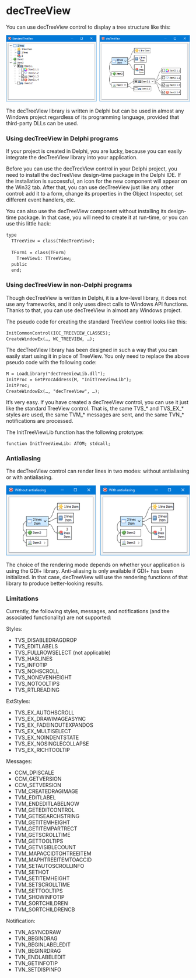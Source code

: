 # decTreeView

You can use decTreeView control to display a tree structure like this:

![decTreeView](https://raw.githubusercontent.com/DenisAnisimov/decTreeView/master/Img/decTreeView.png)

The decTreeView library is written in Delphi but can be used in almost any Windows project regardless of its programming language, provided that third-party DLLs can be used.

### Using decTreeView in Delphi programs

If your project is created in Delphi, you are lucky, because you can easily integrate the decTreeView library into your application.

Before you can use the decTreeView control in your Delphi project, you need to install the decTreeView design-time package in the Delphi IDE. If the installation is successful, an icon for the new component will appear on the Win32 tab. After that, you can use decTreeView just like any other control: add it to a form, change its properties in the Object Inspector, set different event handlers, etc.

You can also use the decTreeView component without installing its design-time package. In that case, you will need to create it at run-time, or you can use this little hack:

```
type
  TTreeView = class(TdecTreeView);

  TForm1 = class(TForm)
    TreeView1: TTreeView;
  public
  end;
```

### Using decTreeView in non-Delphi programs

Though decTreeView is written in Delphi, it is a low-level library, it does not use any frameworks, and it only uses direct calls to Windows API functions. Thanks to that, you can use decTreeView in almost any Windows project.

The pseudo code for creating the standard TreeView control looks like this:

```
InitCommonControl(ICC_TREEVIEW_CLASSES);
CreateWindowEx(…, WC_TREEVIEW, …);
```

The decTreeView library has been designed in such a way that you can easily start using it in place of TreeView. You only need to replace the above pseudo code with the following code:

```
M = LoadLibrary("decTreeViewLib.dll");
InitProc = GetProcAddress(M, "InitTreeViewLib");
InitProc;
CreateWindowEx(…, "decTreeView", …);
```
It’s very easy. If you have created a decTreeView control, you can use it just like the standard TreeView control. That is, the same TVS_* and TVS_EX_* styles are used, the same TVM_* messages are sent, and the same TVN_* notifications are processed.

The InitTreeViewLib function has the following prototype:

```
function InitTreeViewLib: ATOM; stdcall;
```

### Antialiasing

The decTreeView control can render lines in two modes: without antialiasing or with antialiasing.

![decTreeView](https://raw.githubusercontent.com/DenisAnisimov/decTreeView/master/Img/decTreeViewAntialiasing.png)

The choice of the rendering mode depends on whether your application is using the GDI+ library. Anti-aliasing is only available if GDI+ has been initialized. In that case, decTreeView will use the rendering functions of that library to produce better-looking results.

### Limitations

Currently, the following styles, messages, and notifications (and the associated functionality) are not supported:

Styles:
- TVS_DISABLEDRAGDROP
- TVS_EDITLABELS
- TVS_FULLROWSELECT (not applicable)
- TVS_HASLINES
- TVS_INFOTIP
- TVS_NOHSCROLL
- TVS_NONEVENHEIGHT
- TVS_NOTOOLTIPS
- TVS_RTLREADING

ExtStyles:
- TVS_EX_AUTOHSCROLL
- TVS_EX_DRAWIMAGEASYNC
- TVS_EX_FADEINOUTEXPANDOS
- TVS_EX_MULTISELECT
- TVS_EX_NOINDENTSTATE
- TVS_EX_NOSINGLECOLLAPSE
- TVS_EX_RICHTOOLTIP

Messages:
- CCM_DPISCALE
- CCM_GETVERSION
- CCM_SETVERSION
- TVM_CREATEDRAGIMAGE
- TVM_EDITLABEL
- TVM_ENDEDITLABELNOW
- TVM_GETEDITCONTROL
- TVM_GETISEARCHSTRING
- TVM_GETITEMHEIGHT
- TVM_GETITEMPARTRECT
- TVM_GETSCROLLTIME
- TVM_GETTOOLTIPS
- TVM_GETVISIBLECOUNT
- TVM_MAPACCIDTOHTREEITEM
- TVM_MAPHTREEITEMTOACCID
- TVM_SETAUTOSCROLLINFO
- TVM_SETHOT
- TVM_SETITEMHEIGHT
- TVM_SETSCROLLTIME
- TVM_SETTOOLTIPS
- TVM_SHOWINFOTIP
- TVM_SORTCHILDREN
- TVM_SORTCHILDRENCB

Notification:
- TVN_ASYNCDRAW
- TVN_BEGINDRAG
- TVN_BEGINLABELEDIT
- TVN_BEGINRDRAG
- TVN_ENDLABELEDIT
- TVN_GETINFOTIP
- TVN_SETDISPINFO
